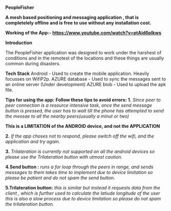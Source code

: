 **PeopleFisher**

**A mesh based positioning and messaging application , that is completelely offline and is free to use without any installation cost.**

**Working of the App:- https://www.youtube.com/watch?v=ptAid6plkws**

**Introduction**

The PeopleFisher application was designed to work under the harshest of conditions and in the remotest of the locations and these things are usually common during disasters.

**Tech Stack**
Android - Used to create the mobile application. Heavily focusses on WifiP2p.
AZURE database - Used to sync the messages sent to an online server (Under development)
AZURE blob - Used to upload the apk file.

**Tips for using the app:**
**Follow these tips to avoid errors:**
**1.** *Since peer to peer connection is a resource intensive task, 
        once the send message button is pressed, the user has to wait till the phone has attempted to send the messae to all           the nearby peers(usually a minut or two)* 
        
        
  **This is a LIMITATION of the ANDROID device, and not the APPLICATION**
        
        
**2.**  *If the app choses not to respond, please switch off the wifi, and the application and try again.*

**3.**   *Trilateration is currently not supported on all the android devices so please use the Trilateration button with                 utmost caution.*

**4.Send button :**  *runs a for loop through the peers in range, and sends messages to them
                  takes time to implement due to device limitation so please be patient and do not spam the send button.*
                  
**5.Trilateration button:**  *this is similar but instead it requests data from the client , which is further used to calculate                               the latiude longitude of the user this is also a slow process due to device limitation so please                               do not spam the trilateration button.*
